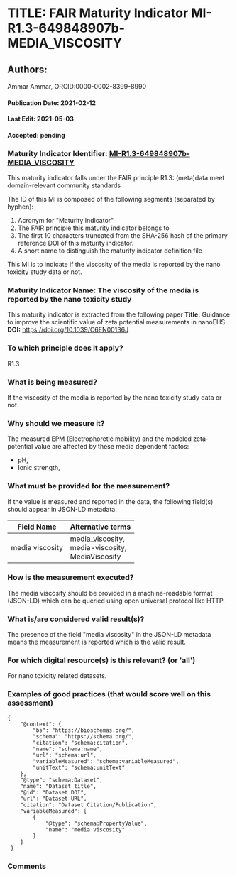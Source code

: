 # TITLE: FAIR Maturity Indicator MI-R1.3-649848907b-MEDIA_VISCOSITY

## Authors: 
Ammar Ammar, ORCID:0000-0002-8399-8990

#### Publication Date: 2021-02-12
#### Last Edit: 2021-05-03
#### Accepted: pending

### Maturity Indicator Identifier: [MI-R1.3-649848907b-MEDIA_VISCOSITY](https://w3id.org/fair/maturity_indicator/terms/Gen2/MI-R1.3-649848907b-MEDIA_VISCOSITY)

This maturity indicator falls under the FAIR principle R1.3:
(meta)data meet domain-relevant community standards

The ID of this MI is composed of the following segments (separated by hyphen):
1. Acronym for "Maturity Indicator"
1. The FAIR principle this maturity indicator belongs to
1. The first 10 characters truncated from the SHA-256 hash of the primary reference DOI of this maturity indicator.
1. A short name to distinguish the maturity indicator definition file

This MI is to indicate if the viscosity of the media is reported by the nano toxicity study data or not.

### Maturity Indicator Name:  The viscosity of the media is reported by the nano toxicity study

This maturity indicator is extracted from the following paper 
**Title:** Guidance to improve the scientific value of zeta potential measurements in nanoEHS
**DOI:** https://doi.org/10.1039/C6EN00136J

### To which principle does it apply?  
R1.3

### What is being measured?
If the viscosity of the media is reported by the nano toxicity study data or not.

### Why should we measure it?
The measured EPM (Electrophoretic mobility) and the modeled zeta-potential value are affected by
these media dependent factos:
* pH, 
* Ionic strength,
 

### What must be provided for the measurement?
If the value is measured and reported in the data, the following field(s) should appear in JSON-LD metadata: 

| Field Name      | Alternative terms                  |
| --------------- | ---------------------------------- |
| media viscosity        | media_viscosity,<br>media-viscosity,<br>MediaViscosity  |

### How is the measurement executed?
The media viscosity should be provided in a machine-readable format (JSON-LD) which can be queried using open universal protocol like HTTP.

### What is/are considered valid result(s)?
The presence of the field "media viscosity" in the JSON-LD metadata means the measurement is reported which is the valid result.

### For which digital resource(s) is this relevant? (or 'all')
For nano toxicity related datasets.  

### Examples of good practices (that would score well on this assessment)
```{json}
{
 	"@context": {
 		"bs": "https://bioschemas.org/",
 		"schema": "https://schema.org/",
 		"citation": "schema:citation",
 		"name": "schema:name",
 		"url": "schema:url",
 		"variableMeasured": "schema:variableMeasured",
 		"unitText": "schema:unitText"
 	},
 	"@type": "schema:Dataset",
 	"name": "Dataset title",
 	"@id": "Dataset DOI",
 	"url": "Dataset URL",
 	"citation": "Dataset Citation/Publication",
 	"variableMeasured": [
 		{
 			"@type": "schema:PropertyValue",
 			"name": "media viscosity"
 		}
 	]
 }
```

### Comments

